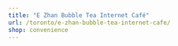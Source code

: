 ```yaml
---
title: "E Zhan Bubble Tea Internet Café"
url: /toronto/e-zhan-bubble-tea-internet-cafe/
shop: convenience
---
```

